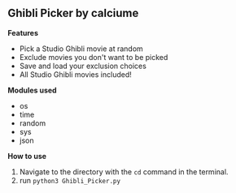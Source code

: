 ## Ghibli Picker  by calciume

**Features**
- Pick a Studio Ghibli movie at random
- Exclude movies you don't want to be picked
- Save and load your exclusion choices
- All Studio Ghibli movies included!

**Modules used**
- os
- time
- random
- sys
- json

**How to use**
1. Navigate to the directory with the `cd` command in the terminal.
2. run `python3 Ghibli_Picker.py`
